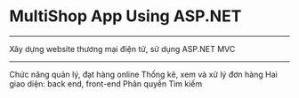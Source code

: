 # MultiShop App Using ASP.NET

<hr>
Xây dựng website thương mại điện tử,
sử dụng ASP.NET MVC<br>
<hr>
Chức năng quản lý, đạt hàng online
Thống kê, xem và xử lý đơn hàng
Hai giao diện: back end, front-end
Phân quyền
Tìm kiếm
